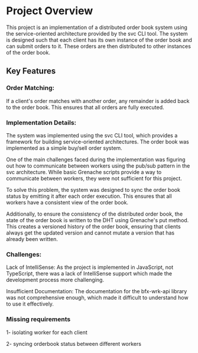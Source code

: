 # Project Overview
This project is an implementation of a distributed order book system using the service-oriented architecture provided by the svc CLI tool. The system is designed such that each client has its own instance of the order book and can submit orders to it. These orders are then distributed to other instances of the order book.

## Key Features
### Order Matching:
If a client's order matches with another order, any remainder is added back to the order book. This ensures that all orders are fully executed.

### Implementation Details:

The system was implemented using the svc CLI tool, which provides a framework for building service-oriented architectures. The order book was implemented as a simple buy/sell order system.

One of the main challenges faced during the implementation was figuring out how to communicate between workers using the pub/sub pattern in the svc architecture. While basic Grenache scripts provide a way to communicate between workers, they were not sufficient for this project.

To solve this problem, the system was designed to sync the order book status by emitting it after each order execution. This ensures that all workers have a consistent view of the order book.

Additionally, to ensure the consistency of the distributed order book, the state of the order book is written to the DHT using Grenache's put method. This creates a versioned history of the order book, ensuring that clients always get the updated version and cannot mutate a version that has already been written.

### Challenges:
Lack of IntelliSense: As the project is implemented in JavaScript, not TypeScript, there was a lack of IntelliSense support which made the development process more challenging.

Insufficient Documentation: The documentation for the bfx-wrk-api library was not comprehensive enough, which made it difficult to understand how to use it effectively.

### Missing requirements
1- isolating worker for each client

2- syncing orderbook status between different workers
